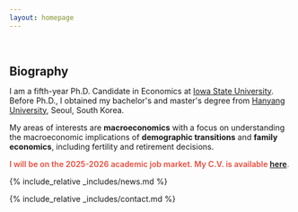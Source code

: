 ```yaml
---
layout: homepage
---
```


<h1 id="about-me"></h1>

<h2 style="margin: 60px 0px 10px;">Biography</h2>

I am a fifth-year Ph.D. Candidate in Economics at [Iowa State University](https://www.econ.iastate.edu/). Before Ph.D., I obtained my bachelor's and master's degree from [Hanyang University](https://www.hanyang.ac.kr), Seoul, South Korea. 

My areas of interests are **macroeconomics** with a focus on understanding the macroeconomic implications of **demographic transitions** and **family economics**, including fertility and retirement decisions. 


<strong style="color:#e74d3c; font-weight:600"><strong style="color:#e74d3c; font-weight:600">
I will be on the 2025-2026 academic job market. My C.V. is available [here](assets/files/HongSeok_CV_Latest.pdf). </strong></strong> 

{% include_relative _includes/news.md %}


{% include_relative _includes/contact.md %}
